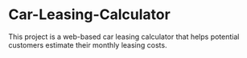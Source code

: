# Car-Leasing-Calculator
This project is a web-based car leasing calculator that helps potential customers estimate their monthly leasing costs.
